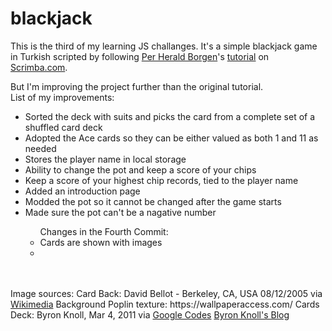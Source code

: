 # blackjack

This is the third of my learning JS challanges. It's a simple blackjack game in Turkish scripted by following <a href="https://github.com/perborgen">Per Herald Borgen</a>'s <a target="_blank" href="https://scrimba.com/learn/learnjavascript">tutorial</a> on <a target="_blank" href="https://scrimba.com/">Scrimba.com</a>.

But I'm improving the project further than the original tutorial.
<br>
List of my improvements:
<ul>
  <li>Sorted the deck with suits and picks the card from a complete set of a shuffled card deck</li>
  <li>Adopted the Ace cards so they can be either valued as both 1 and 11 as needed</li>
  <li>Stores the player name in local storage</li>
  <li>Ability to change the pot and keep a score of your chips</li>
  <li>Keep a score of your highest chip records, tied to the player name</li>
  <li>Added an introduction page</li>
  <li>Modded the pot so it cannot be changed after the game starts</li>
  <li>Made sure the pot can't be a nagative number</li>
    <ul> Changes in the Fourth Commit:
    <li>Cards are shown with images</li>
    <li></li>
    </ul>
</ul>

<br>
<br>
Image sources:
Card Back: David Bellot - Berkeley, CA, USA 08/12/2005 via <a href="https://commons.wikimedia.org/wiki/File:Card_back_01.svg"> Wikimedia</a>
Background Poplin texture: https://wallpaperaccess.com/
Cards Deck: Byron Knoll, Mar 4, 2011 via <a href="https://code.google.com/archive/p/vector-playing-cards/">Google Codes</a> <a href="http://byronknoll.blogspot.com/2011/03/vector-playing-cards.html"> Byron Knoll's Blog </a>